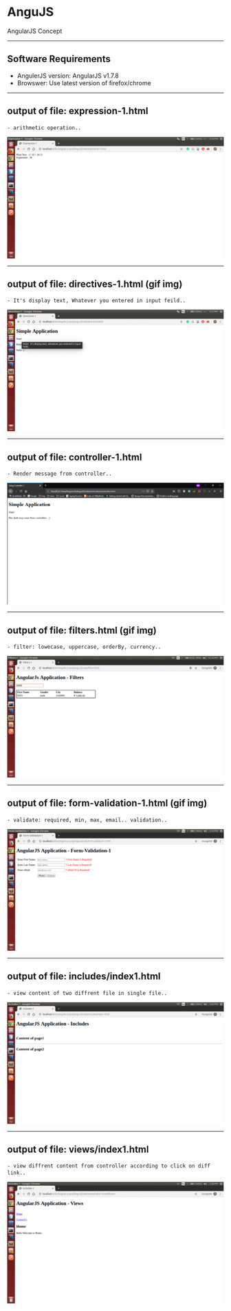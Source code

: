 # AnguJS
AngularJS Concept

---
## Software Requirements
- AngulerJS version: AngularJS v1.7.8
- Browswer: Use latest version of firefox/chrome


---
## output of file: expression-1.html
	- arithmetic operation..
<kbd><img src="/imgs-readme/expression-1_v1-1.png" alt="expression-1_v1-1" title="arithmetic operation using angularjs.."></img></kbd>


---
## output of file: directives-1.html (gif img)
	- It's display text, Whatever you entered in input feild..
<kbd><img src="/imgs-readme/directives_v2-2.gif" alt="directives_v2-2" title="It's display text, Whatever you entered in input feild.."></img></kbd>

---
## output of file: controller-1.html
	- Render message from controller..
<kbd><img src="/imgs-readme/controller_v1-2.png" alt="alternative_v2-2" title="Render message from controller.."></img></kbd>


---
## output of file: filters.html (gif img)
	- filter: lowecase, uppercase, orderBy, currency..
<kbd><img src="/imgs-readme/filters_v1-1.gif" alt="alternative_v1-1" title=""></img></kbd>

---
## output of file: form-validation-1.html (gif img)
	- validate: required, min, max, email.. validation.. 
<kbd><img src="/imgs-readme/form-validation-1_v1-1.gif" alt="alternative_v1-1" title=""></img></kbd>

---
## output of file: includes/index1.html
	- view content of two diffrent file in single file..
<kbd><img src="/imgs-readme/includes-1_v1-1.png" alt="alternative_v1-1" title=""></img></kbd>

---
## output of file: views/index1.html
	- view diffrent content from controller according to click on diff link..
<kbd><img src="/imgs-readme/views_index1_v1-1.gif" alt="alternative_v1-1" title=""></img></kbd>
